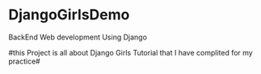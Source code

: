 # DjangoGirlsDemo
BackEnd Web development Using Django

#this Project is all about Django Girls Tutorial that I have complited for my practice# 
